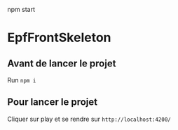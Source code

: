 npm start
# EpfFrontSkeleton

## Avant de lancer le projet

Run `npm i`

## Pour lancer le projet

Cliquer sur play et se rendre sur `http://localhost:4200/`

